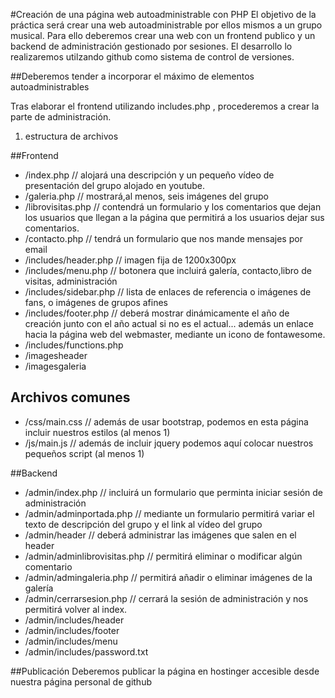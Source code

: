 #Creación de una página web autoadministrable con PHP
El objetivo de la práctica será crear una web autoadministrable por ellos mismos a un grupo musical. 
Para ello deberemos crear una web con un frontend publico y un backend de administración gestionado por sesiones.
El desarrollo lo realizaremos utilzando github como sistema de control de versiones.

##Deberemos tender a incorporar el máximo de elementos autoadministrables

Tras elaborar el frontend utilizando includes.php , procederemos a crear la parte de administración.

1.    estructura de archivos

   ##Frontend
  * /index.php // alojará una descripción y un  pequeño vídeo  de presentación del grupo alojado en youtube.
  * /galeria.php // mostrará,al menos, seis imágenes del grupo 
  * /librovisitas.php // contendrá un formulario y los comentarios que dejan los usuarios que llegan a la página que permitirá a los usuarios dejar sus comentarios.
  * /contacto.php // tendrá un formulario que nos mande mensajes por email
  * /includes/header.php // imagen fija de 1200x300px
  * /includes/menu.php // botonera que incluirá galería, contacto,libro de visitas, administración
  * /includes/sidebar.php // lista de enlaces de referencia o imágenes de fans, o imágenes de grupos afines
  * /includes/footer.php // deberá mostrar dinámicamente el año de creación junto con el año actual si no es el actual... además un enlace hacia la página web del webmaster, mediante un icono de fontawesome.
  * /includes/functions.php
  * /imagesheader
  * /imagesgaleria
   ## Archivos comunes
  * /css/main.css // además de usar bootstrap, podemos en esta página incluir nuestros estilos (al menos 1)
  * /js/main.js // además de incluir jquery podemos aquí colocar nuestros pequeños script (al menos 1)
 
  ##Backend

  * /admin/index.php // incluirá un formulario que perminta iniciar sesión de administración
  * /admin/adminportada.php // mediante un formulario permitirá variar el texto de descripción del grupo y el link al vídeo del grupo 
  * /admin/header // deberá administrar las imágenes que salen en el header
  * /admin/adminlibrovisitas.php // permitirá  eliminar o modificar algún comentario
  * /admin/admingaleria.php // permitirá añadir o eliminar imágenes de la galería
  * /admin/cerrarsesion.php // cerrará la sesión de administración y nos permitirá volver al index.
  * /admin/includes/header
  * /admin/includes/footer
  * /admin/includes/menu
  * /admin/includes/password.txt
 
  ##Publicación
Deberemos publicar la página en hostinger accesible desde nuestra página personal de github 





